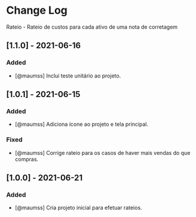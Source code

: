 # Change Log
Rateio - Rateio de custos para cada ativo de uma nota de corretagem

## [1.1.0] - 2021-06-16
### Added
- [@maumss] Inclui teste unitário ao projeto.

## [1.0.1] - 2021-06-15
### Added
- [@maumss] Adiciona ícone ao projeto e tela principal.

### Fixed
- [@maumss] Corrige rateio para os casos de haver mais vendas do que compras.

## [1.0.0] - 2021-06-21
### Added
- [@maumss] Cria projeto inicial para efetuar rateios.